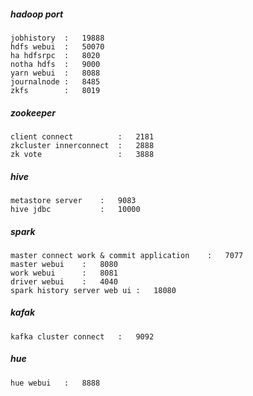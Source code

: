 ##### hadoop port

```
jobhistory	:	19888
hdfs webui	:	50070
ha hdfsrpc	:	8020
notha hdfs	:	9000
yarn webui	:	8088
journalnode :	8485
zkfs		:	8019
```

##### zookeeper

```
client connect			:	2181
zkcluster innerconnect	:	2888
zk vote					:	3888
```

##### hive 

```
metastore server	:	9083
hive jdbc			:	10000
```

##### spark

```
master connect work & commit application	:	7077
master webui	:	8080
work webui		:	8081
driver webui	:	4040
spark history server web ui	:	18080
```

##### kafak

```
kafka cluster connect	:	9092
```

##### hue

```
hue webui	:	8888
```

